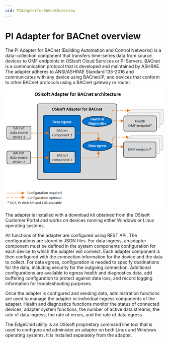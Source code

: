 ```yaml
---
uid: PIAdapterforBACnetOverview
---
```


# PI Adapter for BACnet overview

The PI Adapter for BACnet (Building Automation and Control Networks) is a data-collection component that transfers time-series data from source devices to OMF endpoints in OSIsoft Cloud Services or PI Servers. BACnet is a communication protocol that is developed and maintained by ASHRAE. The adapter adheres to ANSI/ASHRAE Standard 135-2016 and communicates with any device using BACnet/IP, and devices that conform to other BACnet protocols using a BACnet gateway or router.

![PI Adapter for BACnet architecture](images/OSIsoft_Adapter_for_BACnet_architecture_diagram.png)

The adapter is installed with a download kit obtained from the OSIsoft Customer Portal and works on devices running either Windows or Linux operating systems.

All functions of the adapter are configured using REST API. The configurations are stored in JSON files. For data ingress, an adapter component must be defined in the system components configuration for each device to which the adapter will connect. Each adapter component is then configured with the connection information for the device and the data to collect. For data egress, configuration is needed to specify destinations for the data, including security for the outgoing connection. Additional configurations are available to egress health and diagnostics data, add buffering configuration to protect against data loss, and record logging information for troubleshooting purposes.

Once the adapter is configured and sending data, administration functions are used to manage the adapter or individual ingress components of the adapter. Health and diagnostics functions monitor the status of connected devices, adapter system functions, the number of active data streams, the rate of data ingress, the rate of errors, and the rate of data egress.

The EdgeCmd utility is an OSIsoft proprietary command line tool that is used to configure and administer an adapter on both Linux and Windows operating systems. It is installed separately from the adapter.

<!--
# PI Adapter for BACnet

=======

- [PI Adapter for BACnet overview](xref:PIAdapterforBACnetOverview)
  - [PI Adapter for BACnet supported features](xref:PIAdapterforBACnetSupportedFeatures)
  - [PI Adapter for BACnet principles of operation](xref:PIAdapterforBACnetPrinciplesOfOperation)
- [Installation](xref:Installation)
  - [Install the adapter](xref:InstallTheAdapter)
  - [Install PI Adapter for BACnet using Docker](xref:InstallPIAdapterForBACnetUsingDocker)
  - [Uninstall the adapter](xref:UninstallTheAdapter)
- [Configuration](xref:BACnetConfiguration)
  - [Configuration tools](xref:ConfigurationTools)
  - [System components configuration](xref:SystemComponentsConfiguration)
  - [PI Adapter for BACnet data source configuration](xref:PIAdapterforBACnetDataSourceConfiguration)
  - [PI Adapter for BACnet data selection configuration](xref:PIAdapterforBACnetDataSelectionConfiguration)
  - [PI Adapter for BACnet security configuration](xref:PIAdapterforBACnetSecurityConfiguration)
  - [Egress endpoints configuration](xref:EgressEndpointsConfiguration)
  - [Health endpoint configuration](xref:HealthEndpointConfiguration)
  - [Diagnostics configuration](xref:DiagnosticsConfiguration)
  - [Buffering configuration](xref:BufferingConfiguration)
  - [Logging configuration](xref:LoggingConfiguration)
  - [System and adapter configuration](xref:SystemAndAdapterConfiguration)
- [Administration](xref:Administration)
  - [Start and stop an adapter](xref:StartAndStopAnAdapter)
  - [Start and stop ingress component](xref:StartAndStopIngressComponent)
  - [Retrieve product version information](xref:RetrieveProductVersionInformation)
  - [Delete an adapter component](xref:DeleteAnAdapterComponent)
- [Health and diagnostics](xref:HealthAndDiagnosticsForBACnet)
  - [Adapter health](xref:AdapterHealthForBACnet)
    - [Device status](xref:DeviceStatusForBACnet)
    - [Next health message expected](xref:NextHealthMessageExpectedForBACnet)
  - [Adapter diagnostics](xref:AdapterDiagnostics)
    - [System](xref:System)
    - [Stream count](xref:StreamCount)
    - [IO rate](xref:IORate)
    - [Error rate](xref:ErrorRate)
  - [Egress diagnostics](xref:EgressDiagnostics)
-->
